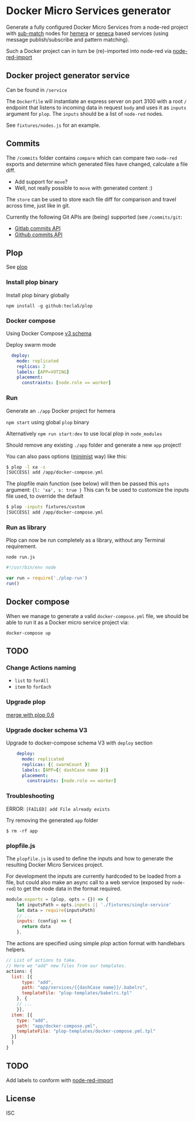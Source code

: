 # Docker Micro Services generator

Generate a fully configured Docker Micro Services from a node-red project with [sub-match](https://github.com/tecla5/node-red/tree/master/nodes/service) nodes for [hemera](https://github.com/hemerajs) or [seneca](http://senecajs.org/) based services (using message publish/subscribe and pattern matching).

Such a Docker project can in turn be (re)-imported into node-red via [node-red-import](https://github.com/tecla5/node-red-import)

## Docker project generator service

Can be found in `/service`

The `Dockerfile` will instantiate an express server on port 3100 with a root `/` endpoint
that listens to incoming data in request `body` and uses it as `inputs` argument for `plop`. The `inputs` should be a list of `node-red` nodes.

See `fixtures/nodes.js` for an example.

## Commits

The `/commits` folder contains `compare` which can compare two `node-red` exports and determine which generated files have changed, calculate a file diff.

- Add support for `move`?
- Well, not really possible to `move` with generated content :)

The `store` can be used to store each file diff for comparison and travel across time, just like in git.

Currently the following Git APIs are (being) supported (see `/commits/git`:

- [Gitlab commits API](https://github.com/gitlabhq/gitlabhq/blob/master/doc/api/commits.md)
- [Github commits API](https://developer.github.com/v3/git/commits/)

## Plop

See [plop](http://www.nicoespeon.com/en/2015/11/plop-micro-generator-boilerplate-yeoman-alternative/)

### Install plop binary

Install plop binary globally

`npm install -g github:tecla5/plop`

### Docker compose

Using Docker Compose [v3 schema](https://github.com/aanand/compose-file/blob/master/schema/data/config_schema_v3.0.json)

Deploy swarm mode

```yaml
  deploy:
    mode: replicated
    replicas: 2
    labels: [APP=VOTING]
    placement:
      constraints: [node.role == worker]
```

### Run

Generate an `./app` Docker project for hemera

`npm start` using global `plop` binary

Alternatively `npm run start:dev` to use local plop in `node_modules`

Should remove any existing `./app` folder and generate a new `app` project!

You can also pass options ([minimist](https://www.npmjs.com/package/minimist) way) like this:

```bash
$ plop -l xa -s
[SUCCESS] add /app/docker-compose.yml
```

The plopfile main function (see below) will then be passed this `opts` argument: `{l: 'xa', s: true }`
This can fx be used to customize the inputs file used, to override the default

```bash
$ plop -inputs fixtures/custom
[SUCCESS] add /app/docker-compose.yml
```

### Run as library

Plop can now be run completely as a library, without any Terminal requirement.

`node run.js`

```js
#!/usr/bin/env node

var run = require('./plop-run')
run()
```

## Docker compose

When we manage to generate a valid `docker-compose.yml` file, we should be able to run it as a Docker micro service project via:

`docker-compose up`

## TODO

### Change Actions naming

- `list` to `forAll`
- `item` to `forEach`

### Upgrade plop

[merge with plop 0.6](https://github.com/amwmedia/node-plop/pull/33#issuecomment-300794351)

### Upgrade docker schema V3

Upgrade to docker-compose schema V3 with `deploy` section

```yaml
    deploy:
      mode: replicated
      replicas: {{ swarmCount }}
      labels: [APP={{ dashCase name }}]
      placement:
        constraints: [node.role == worker]
```

### Troubleshooting

ERROR: `[FAILED] add File already exists`

Try removing the generated `app` folder

`$ rm -rf app`

### plopfile.js

The `plopfile.js` is used to define the inputs and how to generate the resulting Docker Micro Services project.

For development the inputs are currently hardcoded to be loaded from a file, but could also make an async call to a web service (exposed by `node-red`) to get the node data in the format required.

```js
module.exports = (plop, opts = {}) => {
    let inputsPath = opts.inputs || './fixtures/single-service'
    let data = require(inputsPath)
    // ...
    inputs: (config) => {
      return data
    },
```

The actions are specified using simple *plop* action format with handlebars helpers.

```js
// List of actions to take.
// Here we "add" new files from our templates.
actions: {
  list: [{
      type: "add",
      path: "app/services/{{dashCase name}}/.babelrc",
      templateFile: "plop-templates/babelrc.tpl"
    }, {
    // ...
    }],
  item: [{
    type: "add",
    path: "app/docker-compose.yml",
    templateFile: "plop-templates/docker-compose.yml.tpl"
  }]
  }
}
```

## TODO

Add labels to conform with [node-red-import](https://github.com/tecla5/node-red-import)

## License

ISC